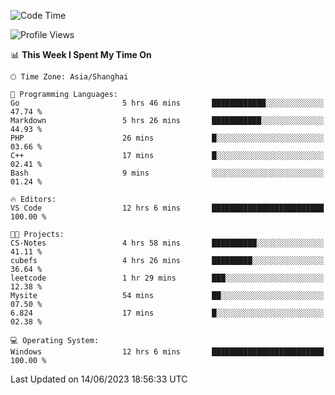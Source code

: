 <!--START_SECTION:waka-->
![Code Time](http://img.shields.io/badge/Code%20Time-988%20hrs%2050%20mins-blue)

![Profile Views](http://img.shields.io/badge/Profile%20Views-0-blue)

📊 **This Week I Spent My Time On** 

```text
🕑︎ Time Zone: Asia/Shanghai

💬 Programming Languages: 
Go                       5 hrs 46 mins       ████████████░░░░░░░░░░░░░   47.74 % 
Markdown                 5 hrs 26 mins       ███████████░░░░░░░░░░░░░░   44.93 % 
PHP                      26 mins             █░░░░░░░░░░░░░░░░░░░░░░░░   03.66 % 
C++                      17 mins             █░░░░░░░░░░░░░░░░░░░░░░░░   02.41 % 
Bash                     9 mins              ░░░░░░░░░░░░░░░░░░░░░░░░░   01.24 % 

🔥 Editors: 
VS Code                  12 hrs 6 mins       █████████████████████████   100.00 % 

🐱‍💻 Projects: 
CS-Notes                 4 hrs 58 mins       ██████████░░░░░░░░░░░░░░░   41.11 % 
cubefs                   4 hrs 26 mins       █████████░░░░░░░░░░░░░░░░   36.64 % 
leetcode                 1 hr 29 mins        ███░░░░░░░░░░░░░░░░░░░░░░   12.38 % 
Mysite                   54 mins             ██░░░░░░░░░░░░░░░░░░░░░░░   07.50 % 
6.824                    17 mins             █░░░░░░░░░░░░░░░░░░░░░░░░   02.38 % 

💻 Operating System: 
Windows                  12 hrs 6 mins       █████████████████████████   100.00 % 
```


 Last Updated on 14/06/2023 18:56:33 UTC
<!--END_SECTION:waka-->
